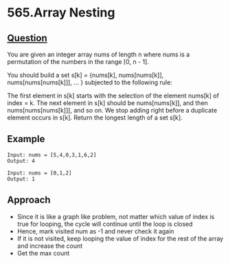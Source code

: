 # 565.Array Nesting

## [Question](https://leetcode.com/problems/array-nesting/)
You are given an integer array nums of length n where nums is a permutation of the numbers in the range [0, n - 1].

You should build a set s[k] = {nums[k], nums[nums[k]], nums[nums[nums[k]]], ... } subjected to the following rule:

The first element in s[k] starts with the selection of the element nums[k] of index = k.
The next element in s[k] should be nums[nums[k]], and then nums[nums[nums[k]]], and so on.
We stop adding right before a duplicate element occurs in s[k].
Return the longest length of a set s[k].

## Example
```
Input: nums = [5,4,0,3,1,6,2]
Output: 4
```
```
Input: nums = [0,1,2]
Output: 1
```

## Approach
- Since it is like a graph like problem, not matter which value of index is true for looping, the cycle will continue until the loop is closed
- Hence, mark visited num as -1 and never check it again
- If it is not visited, keep looping the value of index for the rest of the array and increase the count
- Get the max count